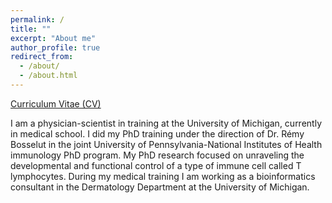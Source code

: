 ```yaml
---
permalink: /
title: ""
excerpt: "About me"
author_profile: true
redirect_from: 
  - /about/
  - /about.html
---
```


[Curriculum Vitae (CV)](https://laurabchopp.github.io/files/ChoppCV_Summer2024.pdf)

I am a physician-scientist in training at the University of Michigan, currently in medical school. I did my PhD training under the direction of Dr. Rémy Bosselut in the joint University of Pennsylvania-National Institutes of Health immunology PhD program. My PhD research focused on unraveling the developmental and functional control of a type of immune cell called T lymphocytes. During my medical training I am working as a bioinformatics consultant in the Dermatology Department at the University of Michigan. 
